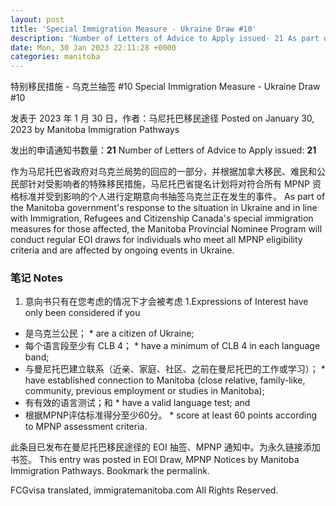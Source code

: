 ```yaml
---
layout: post
title: 'Special Immigration Measure - Ukraine Draw #10'
description: 'Number of Letters of Advice to Apply issued- 21 As part of the Manitoba government's response to the situation in Ukraine and in line with Immigration, Refugees and Citizenship Canada's special immigration measures for those affected, the Manitoba Provincial Nominee … Continue reading →'
date: Mon, 30 Jan 2023 22:11:28 +0000
categories: manitoba
---
```


特别移民措施 - 乌克兰抽签 #10	Special Immigration Measure - Ukraine Draw #10

发表于 2023 年 1 月 30 日，作者：马尼托巴移民途径	Posted on January 30, 2023 by Manitoba Immigration Pathways

发出的申请通知书数量：**21**	Number of Letters of Advice to Apply issued: **21**

作为马尼托巴省政府对乌克兰局势的回应的一部分，并根据加拿大移民、难民和公民部针对受影响者的特殊移民措施，马尼托巴省提名计划将对符合所有 MPNP 资格标准并受到影响的个人进行定期意向书抽签乌克兰正在发生的事件。	As part of the Manitoba government's response to the situation in Ukraine and in line with Immigration, Refugees and Citizenship Canada's special immigration measures for those affected, the Manitoba Provincial Nominee Program will conduct regular EOI draws for individuals who meet all MPNP eligibility criteria and are affected by ongoing events in Ukraine.

### 笔记	Notes

1. 意向书只有在您考虑的情况下才会被考虑	1.Expressions of Interest have only been considered if you
* 是乌克兰公民；	* are a citizen of Ukraine;
* 每个语言段至少有 CLB 4；	* have a minimum of CLB 4 in each language band;
* 与曼尼托巴建立联系（近亲、家庭、社区、之前在曼尼托巴的工作或学习）；	* have established connection to Manitoba (close relative, family-like, community, previous employment or studies in Manitoba);
* 有有效的语言测试；和	* have a valid language test; and
* 根据MPNP评估标准得分至少60分。	* score at least 60 points according to MPNP assessment criteria.

此条目已发布在曼尼托巴移民途径的 EOI 抽签、MPNP 通知中。为永久链接添加书签。	This entry was posted in EOI Draw, MPNP Notices by Manitoba Immigration Pathways. Bookmark the permalink.

FCGvisa translated, immigratemanitoba.com All Rights Reserved.
